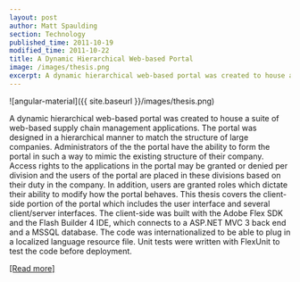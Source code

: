 ```yaml
---
layout: post
author: Matt Spaulding
section: Technology
published_time: 2011-10-19
modified_time: 2011-10-22
title: A Dynamic Hierarchical Web-based Portal
image: /images/thesis.png
excerpt: A dynamic hierarchical web-based portal was created to house a suite of web-based supply chain management applications. The portal was designed in a hierarchical manner to match the structure of large companies.
---
```


![angular-material]({{ site.baseurl }}/images/thesis.png)

A dynamic hierarchical web-based portal was created to house a suite of web-based supply chain management applications. The portal was designed in a hierarchical manner to match the structure of large companies. Administrators of the the portal have the ability to form the portal in such a way to mimic the existing structure of their company. Access rights to the applications in the portal may be granted or denied per division and the users of the portal are placed in these divisions based on their duty in the company. In addition, users are granted roles which dictate their ability to modify how the portal behaves. This thesis covers the client-side portion of the portal which includes the user interface and several client/server interfaces. The client-side was built with the Adobe Flex SDK and the Flash Builder 4 IDE, which connects to a ASP.NET MVC 3 back end and a MSSQL database. The code was internationalized to be able to plug in a localized language resource file. Unit tests were written with FlexUnit to test the code before deployment.

[[Read more]](https://scholarcommons.usf.edu/cgi/viewcontent.cgi?referer=&httpsredir=1&article=4554&context=etd)